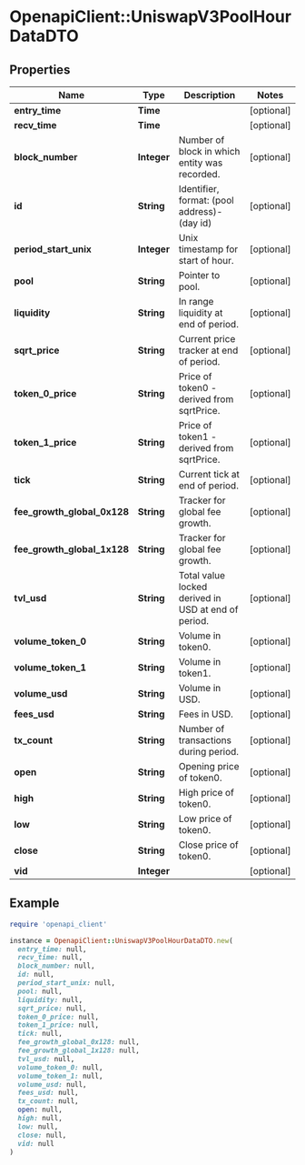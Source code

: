# OpenapiClient::UniswapV3PoolHourDataDTO

## Properties

| Name | Type | Description | Notes |
| ---- | ---- | ----------- | ----- |
| **entry_time** | **Time** |  | [optional] |
| **recv_time** | **Time** |  | [optional] |
| **block_number** | **Integer** | Number of block in which entity was recorded. | [optional] |
| **id** | **String** | Identifier, format: (pool address)-(day id) | [optional] |
| **period_start_unix** | **Integer** | Unix timestamp for start of hour. | [optional] |
| **pool** | **String** | Pointer to pool. | [optional] |
| **liquidity** | **String** | In range liquidity at end of period. | [optional] |
| **sqrt_price** | **String** | Current price tracker at end of period. | [optional] |
| **token_0_price** | **String** | Price of token0 - derived from sqrtPrice. | [optional] |
| **token_1_price** | **String** | Price of token1 - derived from sqrtPrice. | [optional] |
| **tick** | **String** | Current tick at end of period. | [optional] |
| **fee_growth_global_0x128** | **String** | Tracker for global fee growth. | [optional] |
| **fee_growth_global_1x128** | **String** | Tracker for global fee growth. | [optional] |
| **tvl_usd** | **String** | Total value locked derived in USD at end of period. | [optional] |
| **volume_token_0** | **String** | Volume in token0. | [optional] |
| **volume_token_1** | **String** | Volume in token1. | [optional] |
| **volume_usd** | **String** | Volume in USD. | [optional] |
| **fees_usd** | **String** | Fees in USD. | [optional] |
| **tx_count** | **String** | Number of transactions during period. | [optional] |
| **open** | **String** | Opening price of token0. | [optional] |
| **high** | **String** | High price of token0. | [optional] |
| **low** | **String** | Low price of token0. | [optional] |
| **close** | **String** | Close price of token0. | [optional] |
| **vid** | **Integer** |  | [optional] |

## Example

```ruby
require 'openapi_client'

instance = OpenapiClient::UniswapV3PoolHourDataDTO.new(
  entry_time: null,
  recv_time: null,
  block_number: null,
  id: null,
  period_start_unix: null,
  pool: null,
  liquidity: null,
  sqrt_price: null,
  token_0_price: null,
  token_1_price: null,
  tick: null,
  fee_growth_global_0x128: null,
  fee_growth_global_1x128: null,
  tvl_usd: null,
  volume_token_0: null,
  volume_token_1: null,
  volume_usd: null,
  fees_usd: null,
  tx_count: null,
  open: null,
  high: null,
  low: null,
  close: null,
  vid: null
)
```

